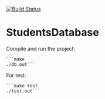 [![Build Status](https://travis-ci.org/Angan7a/StudentsDatabase.svg?branch=master)](https://travis-ci.org/Angan7a/StudentsDatabase)

# StudentsDatabase

Compile and run the project:
    
    ```make
    ./db.out```

For test:

    ```make test
    ./test.out```
